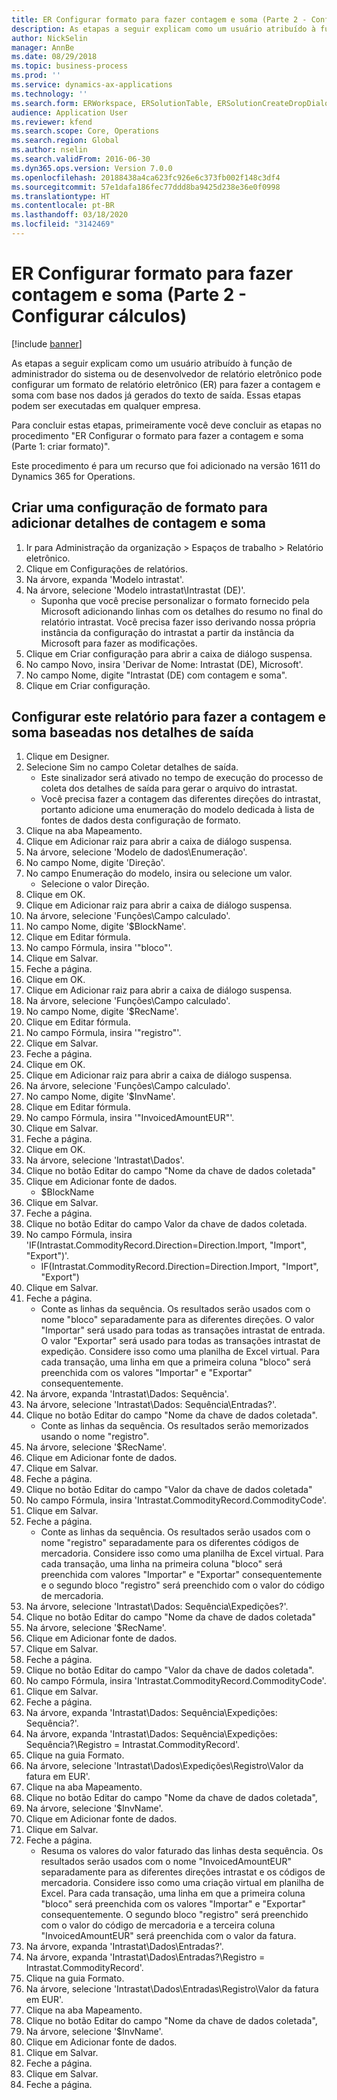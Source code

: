 ```yaml
---
title: ER Configurar formato para fazer contagem e soma (Parte 2 - Configurar cálculos)
description: As etapas a seguir explicam como um usuário atribuído à função de administrador do sistema ou de desenvolvedor de relatório eletrônico pode configurar um formato de relatório eletrônico (ER) para fazer a contagem e soma com base nos dados já gerados do texto de saída.
author: NickSelin
manager: AnnBe
ms.date: 08/29/2018
ms.topic: business-process
ms.prod: ''
ms.service: dynamics-ax-applications
ms.technology: ''
ms.search.form: ERWorkspace, ERSolutionTable, ERSolutionCreateDropDialog, EROperationDesigner, ERDataSourceAddDropDialog, ERExpressionDesignerFormula
audience: Application User
ms.reviewer: kfend
ms.search.scope: Core, Operations
ms.search.region: Global
ms.author: nselin
ms.search.validFrom: 2016-06-30
ms.dyn365.ops.version: Version 7.0.0
ms.openlocfilehash: 20188438a4ca623fc926e6c373fb002f148c3df4
ms.sourcegitcommit: 57e1dafa186fec77ddd8ba9425d238e36e0f0998
ms.translationtype: HT
ms.contentlocale: pt-BR
ms.lasthandoff: 03/18/2020
ms.locfileid: "3142469"
---
```

# <a name="er-configure-format-to-do-counting-and-summing-part-2---configure-computations"></a>ER Configurar formato para fazer contagem e soma (Parte 2 - Configurar cálculos)

[!include [banner](../../includes/banner.md)]

As etapas a seguir explicam como um usuário atribuído à função de administrador do sistema ou de desenvolvedor de relatório eletrônico pode configurar um formato de relatório eletrônico (ER) para fazer a contagem e soma com base nos dados já gerados do texto de saída. Essas etapas podem ser executadas em qualquer empresa.

Para concluir estas etapas, primeiramente você deve concluir as etapas no procedimento "ER Configurar o formato para fazer a contagem e soma (Parte 1: criar formato)".

Este procedimento é para um recurso que foi adicionado na versão 1611 do Dynamics 365 for Operations.


## <a name="create-a-format-configuration-to-add-counting-and-summing-details"></a>Criar uma configuração de formato para adicionar detalhes de contagem e soma
1. Ir para Administração da organização > Espaços de trabalho > Relatório eletrônico.
2. Clique em Configurações de relatórios.
3. Na árvore, expanda 'Modelo intrastat'.
4. Na árvore, selecione 'Modelo intrastat\Intrastat (DE)'.
    * Suponha que você precise personalizar o formato fornecido pela Microsoft adicionando linhas com os detalhes do resumo no final do relatório intrastat. Você precisa fazer isso derivando nossa própria instância da configuração do intrastat a partir da instância da Microsoft para fazer as modificações.  
5. Clique em Criar configuração para abrir a caixa de diálogo suspensa.
6. No campo Novo, insira 'Derivar de Nome: Intrastat (DE), Microsoft'.
7. No campo Nome, digite "Intrastat (DE) com contagem e soma".
8. Clique em Criar configuração.

## <a name="configure-this-report-to-do-counting-and-summation-based-on-output-details"></a>Configurar este relatório para fazer a contagem e soma baseadas nos detalhes de saída
1. Clique em Designer.
2. Selecione Sim no campo Coletar detalhes de saída.
    * Este sinalizador será ativado no tempo de execução do processo de coleta dos detalhes de saída para gerar o arquivo do intrastat.  
    * Você precisa fazer a contagem das diferentes direções do intrastat, portanto adicione uma enumeração do modelo dedicada à lista de fontes de dados desta configuração de formato.  
3. Clique na aba Mapeamento.
4. Clique em Adicionar raiz para abrir a caixa de diálogo suspensa.
5. Na árvore, selecione 'Modelo de dados\Enumeração'.
6. No campo Nome, digite 'Direção'.
7. No campo Enumeração do modelo, insira ou selecione um valor.
    * Selecione o valor Direção.  
8. Clique em OK.
9. Clique em Adicionar raiz para abrir a caixa de diálogo suspensa.
10. Na árvore, selecione 'Funções\Campo calculado'.
11. No campo Nome, digite '$BlockName'.
12. Clique em Editar fórmula.
13. No campo Fórmula, insira '"bloco"'.
14. Clique em Salvar.
15. Feche a página.
16. Clique em OK.
17. Clique em Adicionar raiz para abrir a caixa de diálogo suspensa.
18. Na árvore, selecione 'Funções\Campo calculado'.
19. No campo Nome, digite '$RecName'.
20. Clique em Editar fórmula.
21. No campo Fórmula, insira '"registro"'.
22. Clique em Salvar.
23. Feche a página.
24. Clique em OK.
25. Clique em Adicionar raiz para abrir a caixa de diálogo suspensa.
26. Na árvore, selecione 'Funções\Campo calculado'.
27. No campo Nome, digite '$InvName'.
28. Clique em Editar fórmula.
29. No campo Fórmula, insira '"InvoicedAmountEUR"'.
30. Clique em Salvar.
31. Feche a página.
32. Clique em OK.
33. Na árvore, selecione 'Intrastat\Dados'.
34. Clique no botão Editar do campo "Nome da chave de dados coletada"
35. Clique em Adicionar fonte de dados.
    * $BlockName  
36. Clique em Salvar.
37. Feche a página.
38. Clique no botão Editar do campo Valor da chave de dados coletada.
39. No campo Fórmula, insira 'IF(Intrastat.CommodityRecord.Direction=Direction.Import, "Import", "Export")'.
    * IF(Intrastat.CommodityRecord.Direction=Direction.Import, "Import", "Export")  
40. Clique em Salvar.
41. Feche a página.
    * Conte as linhas da sequência. Os resultados serão usados com o nome "bloco" separadamente para as diferentes direções. O valor "Importar" será usado para todas as transações intrastat de entrada. O valor "Exportar" será usado para todas as transações intrastat de expedição. Considere isso como uma planilha de Excel virtual. Para cada transação, uma linha em que a primeira coluna "bloco" será preenchida com os valores "Importar" e "Exportar" consequentemente.  
42. Na árvore, expanda 'Intrastat\Dados: Sequência'.
43. Na árvore, selecione 'Intrastat\Dados: Sequência\Entradas?'.
44. Clique no botão Editar do campo "Nome da chave de dados coletada".
    * Conte as linhas da sequência. Os resultados serão memorizados usando o nome "registro".  
45. Na árvore, selecione '$RecName'.
46. Clique em Adicionar fonte de dados.
47. Clique em Salvar.
48. Feche a página.
49. Clique no botão Editar do campo "Valor da chave de dados coletada"
50. No campo Fórmula, insira 'Intrastat.CommodityRecord.CommodityCode'.
51. Clique em Salvar.
52. Feche a página.
    * Conte as linhas da sequência. Os resultados serão usados com o nome "registro" separadamente para os diferentes códigos de mercadoria. Considere isso como uma planilha de Excel virtual. Para cada transação, uma linha na primeira coluna "bloco" será preenchida com valores "Importar" e "Exportar" consequentemente e o segundo bloco "registro" será preenchido com o valor do código de mercadoria.  
53. Na árvore, selecione 'Intrastat\Dados: Sequência\Expedições?'.
54. Clique no botão Editar do campo "Nome da chave de dados coletada"
55. Na árvore, selecione '$RecName'.
56. Clique em Adicionar fonte de dados.
57. Clique em Salvar.
58. Feche a página.
59. Clique no botão Editar do campo "Valor da chave de dados coletada".
60. No campo Fórmula, insira 'Intrastat.CommodityRecord.CommodityCode'.
61. Clique em Salvar.
62. Feche a página.
63. Na árvore, expanda 'Intrastat\Dados: Sequência\Expedições: Sequência?'.
64. Na árvore, expanda 'Intrastat\Dados: Sequência\Expedições: Sequência?\Registro =  Intrastat.CommodityRecord'.
65. Clique na guia Formato.
66. Na árvore, selecione 'Intrastat\Dados\Expedições\Registro\Valor da fatura em EUR'.
67. Clique na aba Mapeamento.
68. Clique no botão Editar do campo "Nome da chave de dados coletada",
69. Na árvore, selecione '$InvName'.
70. Clique em Adicionar fonte de dados.
71. Clique em Salvar.
72. Feche a página.
    * Resuma os valores do valor faturado das linhas desta sequência. Os resultados serão usados com o nome "InvoicedAmountEUR" separadamente para as diferentes direções intrastat e os códigos de mercadoria. Considere isso como uma criação virtual em planilha de Excel. Para cada transação, uma linha em que a primeira coluna "bloco" será preenchida com os valores "Importar" e "Exportar" consequentemente. O segundo bloco "registro" será preenchido com o valor do código de mercadoria e a terceira coluna "InvoicedAmountEUR" será preenchida com o valor da fatura.  
73. Na árvore, expanda 'Intrastat\Dados\Entradas?'.
74. Na árvore, expanda 'Intrastat\Dados\Entradas?\Registro =  Intrastat.CommodityRecord'.
75. Clique na guia Formato.
76. Na árvore, selecione 'Intrastat\Dados\Entradas\Registro\Valor da fatura em EUR'.
77. Clique na aba Mapeamento.
78. Clique no botão Editar do campo "Nome da chave de dados coletada",
79. Na árvore, selecione '$InvName'.
80. Clique em Adicionar fonte de dados.
81. Clique em Salvar.
82. Feche a página.
83. Clique em Salvar.
84. Feche a página.

